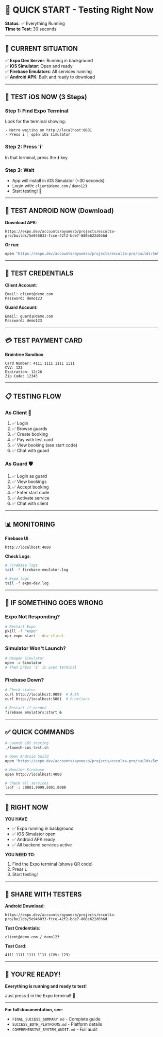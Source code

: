 # 🎯 QUICK START - Testing Right Now

**Status**: ✅ Everything Running  
**Time to Test**: 30 seconds

---

## 📱 CURRENT SITUATION

✅ **Expo Dev Server**: Running in background  
✅ **iOS Simulator**: Open and ready  
✅ **Firebase Emulators**: All services running  
✅ **Android APK**: Built and ready to download  

---

## 🚀 TEST iOS NOW (3 Steps)

### Step 1: Find Expo Terminal
Look for the terminal showing:
```
› Metro waiting on http://localhost:8081
› Press i │ open iOS simulator
```

### Step 2: Press 'i'
In that terminal, press the **`i`** key

### Step 3: Wait
- App will install in iOS Simulator (~30 seconds)
- Login with: `client@demo.com` / `demo123`
- Start testing! 🎉

---

## 📱 TEST ANDROID NOW (Download)

**Download APK**:
```
https://expo.dev/accounts/ayunesb/projects/escolta-pro/builds/5e946033-fcce-42f2-bde7-880e622d0b6d
```

**Or run**:
```bash
open "https://expo.dev/accounts/ayunesb/projects/escolta-pro/builds/5e946033-fcce-42f2-bde7-880e622d0b6d"
```

---

## 🔐 TEST CREDENTIALS

**Client Account**:
```
Email: client@demo.com
Password: demo123
```

**Guard Account**:
```
Email: guard1@demo.com
Password: demo123
```

---

## 💳 TEST PAYMENT CARD

**Braintree Sandbox**:
```
Card Number: 4111 1111 1111 1111
CVV: 123
Expiration: 12/26
Zip Code: 12345
```

---

## 📋 TESTING FLOW

### As Client 👤
1. ✅ Login
2. ✅ Browse guards
3. ✅ Create booking
4. ✅ Pay with test card
5. ✅ View booking (see start code)
6. ✅ Chat with guard

### As Guard 🛡️
1. ✅ Login as guard
2. ✅ View bookings
3. ✅ Accept booking
4. ✅ Enter start code
5. ✅ Activate service
6. ✅ Chat with client

---

## 📊 MONITORING

**Firebase UI**:
```
http://localhost:4000
```

**Check Logs**:
```bash
# Firebase logs
tail -f firebase-emulator.log

# Expo logs
tail -f expo-dev.log
```

---

## 🔧 IF SOMETHING GOES WRONG

### Expo Not Responding?
```bash
# Restart Expo
pkill -f "expo"
npx expo start --dev-client
```

### Simulator Won't Launch?
```bash
# Reopen Simulator
open -a Simulator
# Then press 'i' in Expo terminal
```

### Firebase Down?
```bash
# Check status
curl http://localhost:9099  # Auth
curl http://localhost:5001  # Functions

# Restart if needed
firebase emulators:start &
```

---

## ✅ QUICK COMMANDS

```bash
# Launch iOS testing
./launch-ios-test.sh

# Open Android build
open "https://expo.dev/accounts/ayunesb/projects/escolta-pro/builds/5e946033-fcce-42f2-bde7-880e622d0b6d"

# Monitor Firebase
open http://localhost:4000

# Check all services
lsof -i :8081,9099,5001,8080
```

---

## 🎯 RIGHT NOW

**YOU HAVE**:
- ✅ Expo running in background
- ✅ iOS Simulator open
- ✅ Android APK ready
- ✅ All backend services active

**YOU NEED TO**:
1. Find the Expo terminal (shows QR code)
2. Press **`i`**
3. Start testing!

---

## 📱 SHARE WITH TESTERS

**Android Download**:
```
https://expo.dev/accounts/ayunesb/projects/escolta-pro/builds/5e946033-fcce-42f2-bde7-880e622d0b6d
```

**Test Credentials**:
```
client@demo.com / demo123
```

**Test Card**:
```
4111 1111 1111 1111 (CVV: 123)
```

---

## 🎉 YOU'RE READY!

**Everything is running and ready to test!**

Just press **`i`** in the Expo terminal! 🚀

---

**For full documentation, see**:
- `FINAL_SUCCESS_SUMMARY.md` - Complete guide
- `SUCCESS_BOTH_PLATFORMS.md` - Platform details
- `COMPREHENSIVE_SYSTEM_AUDIT.md` - Full audit
